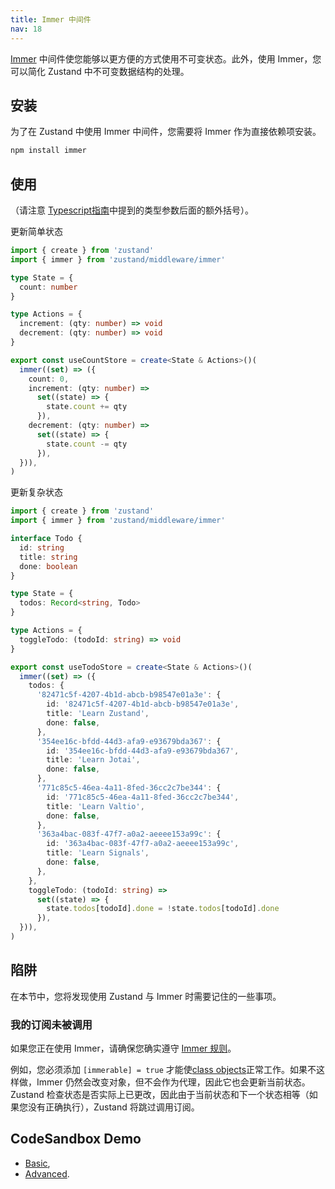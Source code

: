 ```yaml
---
title: Immer 中间件
nav: 18
---
```


[Immer](https://github.com/immerjs/immer) 中间件使您能够以更方便的方式使用不可变状态。此外，使用 Immer，您可以简化 Zustand 中不可变数据结构的处理。

## 安装

为了在 Zustand 中使用 Immer 中间件，您需要将 Immer 作为直接依赖项安装。

```bash
npm install immer
```

## 使用

（请注意 [Typescript指南](../guides/typescript.md)中提到的类型参数后面的额外括号）。

更新简单状态

```ts
import { create } from 'zustand'
import { immer } from 'zustand/middleware/immer'

type State = {
  count: number
}

type Actions = {
  increment: (qty: number) => void
  decrement: (qty: number) => void
}

export const useCountStore = create<State & Actions>()(
  immer((set) => ({
    count: 0,
    increment: (qty: number) =>
      set((state) => {
        state.count += qty
      }),
    decrement: (qty: number) =>
      set((state) => {
        state.count -= qty
      }),
  })),
)
```

更新复杂状态

```ts
import { create } from 'zustand'
import { immer } from 'zustand/middleware/immer'

interface Todo {
  id: string
  title: string
  done: boolean
}

type State = {
  todos: Record<string, Todo>
}

type Actions = {
  toggleTodo: (todoId: string) => void
}

export const useTodoStore = create<State & Actions>()(
  immer((set) => ({
    todos: {
      '82471c5f-4207-4b1d-abcb-b98547e01a3e': {
        id: '82471c5f-4207-4b1d-abcb-b98547e01a3e',
        title: 'Learn Zustand',
        done: false,
      },
      '354ee16c-bfdd-44d3-afa9-e93679bda367': {
        id: '354ee16c-bfdd-44d3-afa9-e93679bda367',
        title: 'Learn Jotai',
        done: false,
      },
      '771c85c5-46ea-4a11-8fed-36cc2c7be344': {
        id: '771c85c5-46ea-4a11-8fed-36cc2c7be344',
        title: 'Learn Valtio',
        done: false,
      },
      '363a4bac-083f-47f7-a0a2-aeeee153a99c': {
        id: '363a4bac-083f-47f7-a0a2-aeeee153a99c',
        title: 'Learn Signals',
        done: false,
      },
    },
    toggleTodo: (todoId: string) =>
      set((state) => {
        state.todos[todoId].done = !state.todos[todoId].done
      }),
  })),
)
```

## 陷阱

在本节中，您将发现使用 Zustand 与 Immer 时需要记住的一些事项。

### 我的订阅未被调用

如果您正在使用 Immer，请确保您确实遵守 [Immer 规则](https://immerjs.github.io/immer/pitfalls)。

例如，您必须添加 `[immerable] = true` 才能使[class objects](https://immerjs.github.io/immer/complex-objects)正常工作。如果不这样做，Immer 仍然会改变对象，但不会作为代理，因此它也会更新当前状态。 Zustand 检查状态是否实际上已更改，因此由于当前状态和下一个状态相等（如果您没有正确执行），Zustand 将跳过调用订阅。

## CodeSandbox Demo

- [Basic](https://codesandbox.io/p/sandbox/zustand-updating-draft-states-basic-demo-forked-96mkdw),
- [Advanced](https://codesandbox.io/p/sandbox/zustand-updating-draft-states-advanced-demo-forked-phkzzg).
